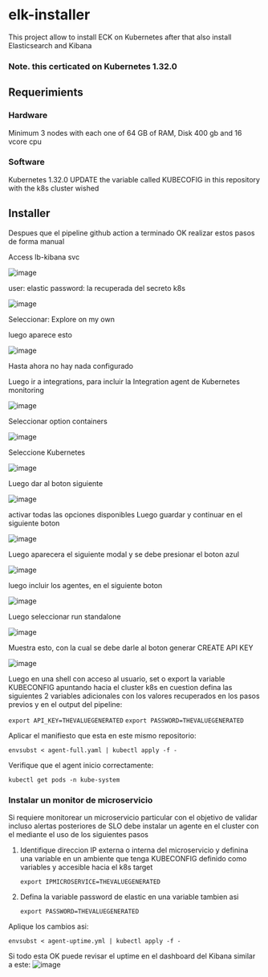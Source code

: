 # elk-installer
This project allow to install ECK on Kubernetes after that also install Elasticsearch and Kibana

### Note. this certicated on Kubernetes 1.32.0

## Requerimients
### Hardware
Minimum 3 nodes with each one of 64 GB of RAM, Disk 400 gb and 16 vcore cpu

### Software
Kubernetes 1.32.0
UPDATE the variable called KUBECOFIG in this repository with the k8s cluster wished

## Installer
Despues que el pipeline github action a terminado OK realizar estos pasos de forma manual

Access lb-kibana svc

![image](https://github.com/user-attachments/assets/2ece4594-1593-42df-af9b-8be25ebeb425)


user: elastic
password: la recuperada del secreto k8s

![image](https://github.com/user-attachments/assets/42a2dd82-44a4-4231-b433-2df142b1782d)

Seleccionar: Explore on my own


luego aparece esto

![image](https://github.com/user-attachments/assets/3d24be5e-d7c4-4d9d-8c49-4cc3d6e1ebb9)

Hasta ahora no hay nada configurado

Luego ir a integrations, para incluir la Integration agent de Kubernetes monitoring

![image](https://github.com/user-attachments/assets/5316e35b-e815-4cd5-acfa-603b9b30a2af)

Seleccionar option containers

![image](https://github.com/user-attachments/assets/c64ac3ca-39f5-4ebe-83e3-b802b3606126)

Seleccione Kubernetes

![image](https://github.com/user-attachments/assets/f19b61cb-89ce-4c81-be34-66ccf27040aa)

Luego dar al boton siguiente

![image](https://github.com/user-attachments/assets/969fe0bf-6e39-4917-aa6a-133e47eca598)

activar todas las opciones disponibles
Luego guardar y continuar en el siguiente boton

![image](https://github.com/user-attachments/assets/8154ce90-8861-4d7f-a405-a383023590db)


Luego aparecera el siguiente modal y se debe presionar el boton azul

![image](https://github.com/user-attachments/assets/547aff69-4d08-4609-99a0-590e9c2447ad)

luego incluir los agentes, en el siguiente boton

![image](https://github.com/user-attachments/assets/3a620011-ffaf-498f-a11a-44f4213cb52b)

Luego seleccionar run standalone

![image](https://github.com/user-attachments/assets/6a8cbced-9d23-49a7-a2f1-9d5ab03004cc)

Muestra esto, con la cual se debe darle al boton generar CREATE API KEY 

![image](https://github.com/user-attachments/assets/b0c40441-7847-441a-8dc8-5bc6441f12f7)

Luego en una shell con acceso al usuario, set o export la variable KUBECONFIG apuntando hacia el cluster k8s en cuestion
defina las siguientes 2 variables adicionales con los valores recuperados en los pasos previos y en el output del pipeline:

 `export API_KEY=THEVALUEGENERATED`
 `export PASSWORD=THEVALUEGENERATED`



Aplicar el manifiesto que esta en este mismo repositorio:

`envsubst < agent-full.yaml | kubectl apply -f -`

Verifique que el agent inicio correctamente:

`kubectl get pods -n kube-system`


### Instalar un monitor de microservicio
Si requiere monitorear un microservicio particular con el objetivo de validar incluso alertas posteriores de SLO
debe instalar un agente en el cluster con el mediante el uso de los siguientes pasos

1. Identifique direccion IP externa o interna del microservicio y definina una variable en un ambiente que tenga KUBECONFIG definido como variables y accesible hacia el k8s target
   
   `export IPMICROSERVICE=THEVALUEGENERATED`
   
2. Defina la variable password de elastic en una variable tambien asi
 
   `export PASSWORD=THEVALUEGENERATED`

Aplique los cambios asi:

`envsubst < agent-uptime.yml | kubectl apply -f -`

Si todo esta OK puede revisar el uptime en el dashboard del Kibana similar a este:
![image](https://github.com/user-attachments/assets/531b7304-ecf1-41f7-979a-7099fabca812)



